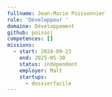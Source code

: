 ```yaml
---
fullname: Jean-Marie Poissonnier
role: 'Développeur '
domaine: Développement
github: poissoj
competences: []
missions:
  - start: 2024-09-23
    end: 2025-05-30
    status: independent
    employer: Malt
    startups:
      - dossierfacile
---
```

